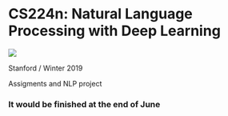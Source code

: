 # CS224n: Natural Language Processing with Deep Learning


![](http://progressed.io/bar/78?title=done)

Stanford / Winter 2019

Assigments and NLP project 


### It would be finished at the end of June
